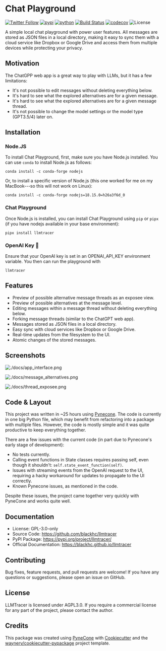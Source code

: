 # Chat Playground

[![Twitter Follow](https://img.shields.io/twitter/follow/blackhc?style=social)](https://twitter.com/intent/follow?screen_name=blackhc)
[![pypi](https://img.shields.io/pypi/v/llmtracer.svg)](https://pypi.org/project/llmtracer/)
[![python](https://img.shields.io/pypi/pyversions/llmtracer.svg)](https://pypi.org/project/llmtracer/)
[![Build Status](https://github.com/blackhc/llmtracer/actions/workflows/dev.yml/badge.svg)](https://github.com/blackhc/llmtracer/actions/workflows/dev.yml)
[![codecov](https://codecov.io/gh/blackhc/llmtracer/branch/main/graphs/badge.svg)](https://codecov.io/github/blackhc/llmtracer)
![License](https://img.shields.io/github/license/blackhc/llmtracer)

A simple local chat playground with power user features. All messages are stored as JSON files in a local directory, making it easy to sync them with a cloud service like Dropbox or Google Drive and access them from multiple devices while protecting your privacy.

## Motivation

The ChatGPP web app is a great way to play with LLMs, but it has a few limitations:

- It's not possible to edit messages without deleting everything below.
- It's hard to see what the explored alternatives are for a given message.
- It's hard to see what the explored alternatives are for a given message thread.
- It's not possible to change the model settings or the model type (GPT3.5/4) later on.

## Installation

### Node.JS

To install Chat Playground, first, make sure you have Node.js installed. You can use `conda` to install Node.js as follows:

```
conda install -c conda-forge nodejs
```

Or, to install a specific version of Node.js (this one worked for me on my MacBook---so this will not work on Linux):

```
conda install -c conda-forge nodejs=18.15.0=h26a3f6d_0
```

### Chat Playground

Once Node.js is installed, you can install Chat Playground using `pip` or `pipx` (if you have nodejs available in your base environment):

```
pipx install llmtracer
```

### OpenAI Key :key:

Ensure that your OpenAI key is set in an OPENAI_API_KEY environment variable. You then can run the playground with

```
llmtracer
```

## Features

* Preview of possible alternative message threads as an exposee view.
* Preview of possible alternatives at the message level.
* Editing messages within a message thread without deleting everything below.
* Forking message threads (similar to the ChatGPT web app).
* Messages stored as JSON files in a local directory.
* Easy sync with cloud services like Dropbox or Google Drive.
* Real-time updates from the filesystem to the UI.
* Atomic changes of the stored messages.

## Screenshots

![./docs/app_interface.png](./docs/app_interface.png)

![./docs/message_alternatives.png](./docs/message_alternatives.png)

![./docs/thread_exposee.png](./docs/thread_exposee.png)

## Code & Layout

This project was written in ~25 hours using [Pynecone](https://pynecone.io/). The code is currently in one big Python file, which may benefit from refactoring into a package with multiple files. However, the code is mostly simple and it was quite productive to keep everything together.

There are a few issues with the current code (in part due to Pynecone's early stage of development):

- No tests currently.
- Calling event functions in State classes requires passing self, even though it shouldn't: `self.state_event_function(self)`.
- Issues with streaming events from the OpenAI request to the UI, requiring a hacky workaround for updates to propagate to the UI correctly.
- Known Pynecone issues, as mentioned in the code.

Despite these issues, the project came together very quickly with PyneCone and works quite well.

## Documentation

* License: GPL-3.0-only
* Source Code: <https://github.com/blackhc/llmtracer>
* PyPI Package: <https://pypi.org/project/llmtracer/>
* Official Documentation: <https://blackhc.github.io/llmtracer>

## Contributing

Bug fixes, feature requests, and pull requests are welcome! If you have any questions or suggestions, please open an issue on GitHub.

## License

LLMTracer is licensed under AGPL3.0. If you require a commercial license for any part of the project, please contact the author.

## Credits

This package was created using [PyneCone](https://pynecone.io/) with [Cookiecutter](https://github.com/audreyr/cookiecutter) and the [waynerv/cookiecutter-pypackage](https://github.com/waynerv/cookiecutter-pypackage) project template.


